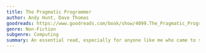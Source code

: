 ```yaml
---
title: The Pragmatic Programmer
author: Andy Hunt, Dave Thomas
goodreads: https://www.goodreads.com/book/show/4099.The_Pragmatic_Programmer
genre: Non-Fiction
subgenre: Computing
summary: An essential read, especially for anyone like me who came to software development as a second career. It's aged like wine, and teaches some incredibly - well - pragmatic thinking.
---
```

